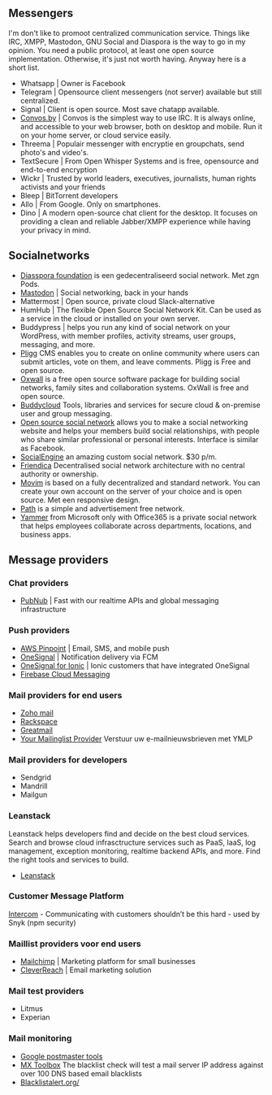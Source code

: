 ## Messengers

I'm don't like to promoot centralized communication service. Things like IRC, XMPP, Mastodon, GNU Social and Diaspora is the way to go in my opinion. You need a public protocol, at least one open source implementation. Otherwise, it's just not worth having. Anyway here is a short list.

* Whatsapp | Owner is Facebook
* Telegram | Opensource client messengers (not server) available but still centralized.
* Signal | Client is open source. Most save chatapp available.
* [Convos.by](https://convos.by/) | Convos is the simplest way to use IRC. It is always online, and accessible to your web browser, both on desktop and mobile. Run it on your home server, or cloud service easily.
* Threema | Populair messenger with encryptie en groupchats, send photo's and video's.
* TextSecure | From Open Whisper Systems and is free, opensource and end-to-end encryption
* Wickr | Trusted by world leaders, executives, journalists, human rights activists and your friends
* Bleep | BitTorrent developers
* Allo | From Google. Only on smartphones.
* Dino | A modern open-source chat client for the desktop. It focuses on providing a clean and reliable Jabber/XMPP experience while having your privacy in mind.

## Socialnetworks
* [Diasspora foundation](https://diasporafoundation.org/) is een gedecentraliseerd social network. Met zgn Pods.
* [Mastodon](https://joinmastodon.org/) | Social networking, back in your hands
* Mattermost | Open source, private cloud Slack-alternative
* HumHub | The flexible Open Source Social Network Kit. Can be used as a service in the cloud or installed on your own server.
* Buddypress | helps you run any kind of social network on your WordPress, with member profiles, activity streams, user groups, messaging, and more.
* [Pligg](http://pligg.com/about/) CMS enables you to create on online community where users can submit articles, vote on them, and leave comments. Pligg is Free and open source.
* [Oxwall](http://www.oxwall.org/) is a free open source software package for building social networks, family sites and collaboration systems. OxWall is free and open source.
* [Buddycloud](http://buddycloud.com/) Tools, libraries and services for secure cloud & on-premise user and group messaging.
* [Open source social network](https://www.opensource-socialnetwork.org/) allows you to make a social networking website and helps your members build social relationships, with people who share similar professional or personal interests. Interface is similar as Facebook.
* [SocialEngine](http://www.socialengine.com/) an amazing custom social network. $30 p/m.
* [Friendica](http://friendica.com/)  Decentralised social network architecture with no central authority or ownership.
* [Movim](https://movim.eu/) is based on a fully decentralized and standard network. You can create your own account on the server of your choice and is open source. Met een responsive design.
* [Path](https://path.com) is a simple and advertisement free network.
* [Yammer](https://www.yammer.com/) from Microsoft only with Office365 is a private social network that helps employees collaborate across departments, locations, and business apps.

## Message providers

### Chat providers

* [PubNub](https://www.pubnub.com/) | Fast with our realtime APIs and global messaging infrastructure

### Push providers

* [AWS Pinpoint](https://aws.amazon.com/pinpoint/) |  Email, SMS, and mobile push
* [OneSignal](https://onesignal.com/) | Notification delivery via FCM
* [OneSignal for Ionic](https://onesignal.com/ionic) | Ionic customers that have integrated OneSignal
* [Firebase Cloud Messaging](http://firebase.google.com/docs/cloud-messaging/)

### Mail providers for end users

* [Zoho mail](https://www.zoho.eu/mail/)
* [Rackspace](https://www.rackspace.com/en-nl/email-hosting/webmail)
* [Greatmail](https://www.greatmail.com/)
* [Your Mailinglist Provider](https://www.ymlp.com/nl/) Verstuur uw e-mailnieuwsbrieven met YMLP

### Mail providers for developers

* Sendgrid
* Mandrill
* Mailgun

### Leanstack

Leanstack helps developers find and decide on the best cloud services. Search and browse cloud infrasctructure services such as PaaS, IaaS, log management, exception monitoring, realtime backend APIs, and more. Find the right tools and services to build.

* [Leanstack](http://leanstack.io/stackups/mailgun-vs-sendgrid-vs-mandrill)

### Customer Message Platform

[Intercom](https://www.intercom.com/) - Communicating with customers shouldn’t be this hard - used by Snyk (npm security)

### Maillist providers voor end users

* [Mailchimp](http://mailchimp.com/) | Marketing platform for small businesses
* [CleverReach](http://www.cleverreach.nl/) | Email marketing solution

### Mail test providers

* Litmus
* Experian

### Mail monitoring

* [Google postmaster tools](https://postmaster.google.com/)
* [MX Toolbox](https://mxtoolbox.com/blacklists.aspx) The blacklist check will test a mail server IP address against over 100 DNS based email blacklists
* [Blacklistalert.org/](https://www.blacklistalert.org/)
